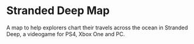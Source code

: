 # Stranded Deep Map

A map to help explorers chart their travels across the ocean in Stranded Deep, a videogame for PS4, Xbox One and PC.
